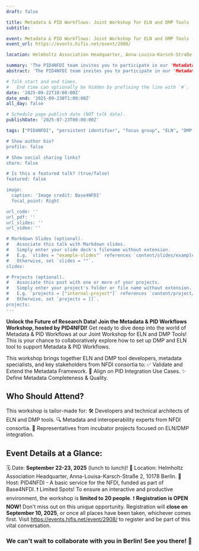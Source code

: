```yaml
---
draft: false

title: Metadata & PID Workflows: Joint Workshop for ELN and DMP Tools
subtitle: 

event: Metadata & PID Workflows: Joint Workshop for ELN and DMP Tools - On-site workshop
event_url: https://events.hifis.net/event/2908/ 

location: Helmholtz Association Headquarter, Anna-Louisa-Karsch-Straße 2, 10178 Berlin

summary: 'The PID4NFDI team invites you to participate in our 'Metadata & PID Workflows' workshop, which is a joint event for ELN and DMP tools. The workshop will take place from 22 to 23 September (lunch to lunch) in Berlin.'
abstract: 'The PID4NFDI team invites you to participate in our 'Metadata & PID Workflows' workshop, which is a joint event for ELN and DMP tools. The workshop will take place from 22 to 23 September (lunch to lunch) in Berlin.'

# Talk start and end times.
#   End time can optionally be hidden by prefixing the line with `#`.
date: '2025-09-22T10:00:00Z'
date_end: '2025-09-230T1:00:00Z'
all_day: false

# Schedule page publish date (NOT talk date).
publishDate: '2025-07-23T00:00:00Z'

tags: ["PID4NFDI", "persistent identifier", "focus group", "ELN", "DMP', "workshop", "metadata", "workflow", "mapping"]

# Show author bio?
profile: false

# Show social sharing links?
share: false

# Is this a featured talk? (true/false)
featured: false

image:
  caption: 'Image credit: Base4NFDI'
  focal_point: Right

url_code: ''
url_pdf: ''
url_slides: ''
url_video: ''

# Markdown Slides (optional).
#   Associate this talk with Markdown slides.
#   Simply enter your slide deck's filename without extension.
#   E.g. `slides = "example-slides"` references `content/slides/example-slides.md`.
#   Otherwise, set `slides = ""`.
slides:

# Projects (optional).
#   Associate this post with one or more of your projects.
#   Simply enter your project's folder or file name without extension.
#   E.g. `projects = ["internal-project"]` references `content/project/deep-learning/index.md`.
#   Otherwise, set `projects = []`.
projects:
---
```


**Unlock the Future of Research Data! Join the Metadata & PID Workflows Workshop, hosted by PID4NFDI!** 
Get ready to dive deep into the world of Metadata & PID Workflows at our Joint Workshop for ELN and DMP Tools! This is your chance to collaboratively explore how to set up DMP and ELN tool to support Metadata & PID Workflows.

This workshop brings together ELN and DMP tool developers, metadata specialists, and key stakeholders from NFDI consortia to:
✅ Validate and Extend the Metadata Framework.
🎯 Align on PID Integration Use Cases.
✨ Define Metadata Completeness & Quality.

## Who Should Attend?
This workshop is tailor-made for:
🛠️ Developers and technical architects of ELN and DMP tools.
🔍 Metadata and interoperability experts from NFDI consortia.
🌱 Representatives from incubator projects focused on ELN/DMP integration.

## Event Details at a Glance:
🗓️ Date: **September 22-23, 2025** (lunch to lunch)!
📍 Location: Helmholtz Association Headquarter, Anna-Louisa-Karsch-Straße 2, 10178 Berlin.
🤝 Host: PID4NFDI - A basic service for the NFDI, funded as part of Base4NFDI.
❗ Limited Spots! To ensure an interactive and productive environment, the workshop is **limited to 20 people**.
❗ **Registration is OPEN NOW!** Don't miss out on this unique opportunity. Registration will **close on September 10, 2025**, or once all places have been taken, whichever comes first. 
Visit https://events.hifis.net/event/2908/ to register and be part of this vital conversation.


### We can't wait to collaborate with you in Berlin! See you there! 👋
